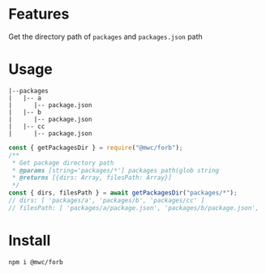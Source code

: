 # Features

Get the directory path of `packages` and `packages.json` path

# Usage

```
|--packages
|   |-- a
|      |-- package.json
|   |-- b
|      |-- package.json
|   |-- cc
|      |-- package.json
```

```js
const { getPackagesDir } = require("@mwc/forb");
/**
 * Get package directory path
 * @params [string='packages/*'] packages path(glob string
 * @returns [{dirs: Array, filesPath: Array}]
 */
const { dirs, filesPath } = await getPackagesDir("packages/*");
// dirs: [ 'packages/a', 'packages/b', 'packages/cc' ]
// filesPath: [ 'packages/a/package.json', 'packages/b/package.json', 'packages/cc/package.json' ]
```

# Install

```
npm i @mwc/forb
```
